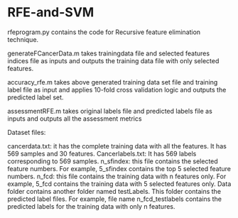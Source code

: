 # RFE-and-SVM

rfeprogram.py contains the code for Recursive feature elimination technique.

generateFCancerData.m takes trainingdata file and selected features indices file as inputs and outputs the training data file with only selected features.

accuracy_rfe.m takes above generated training data set file and training label file as input and applies 10-fold cross validation logic and outputs the predicted label set.

assessmentRFE.m takes original labels file and predicted labels file as inputs and outputs all the assessment metrics


Dataset files:

cancerdata.txt: it has the complete training data with all the features. It has 569 samples and 30 features.
Cancerlabels.txt: It has 569 labels corresponding to 569 samples.
n_sfindex: this file contains the selected feature numbers. For example, 5_sfindex contains the top 5 selected feature numbers.
n_fcd: this file contains the training data with n features only. For example, 5_fcd contains the training data with 5 selected features only.
Data folder contains another folder named testLabels. This folder contains the predicted label files. For example, file name n_fcd_testlabels contains the predicted labels for the training data with only n features.
